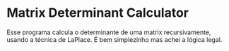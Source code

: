 # Matrix Determinant Calculator

Esse programa calcula o determinante de uma matrix recursivamente, usando a técnica de LaPlace. É bem simplezinho mas achei a lógica legal.

